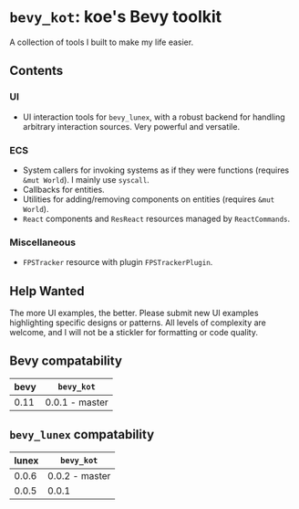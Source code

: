 # `bevy_kot`: koe's Bevy toolkit

A collection of tools I built to make my life easier.



## Contents

### UI

- UI interaction tools for `bevy_lunex`, with a robust backend for handling arbitrary interaction sources. Very powerful and versatile.


### ECS

- System callers for invoking systems as if they were functions (requires `&mut World`). I mainly use `syscall`.
- Callbacks for entities.
- Utilities for adding/removing components on entities (requires `&mut World`).
- `React` components and `ResReact` resources managed by `ReactCommands`.


### Miscellaneous

- `FPSTracker` resource with plugin `FPSTrackerPlugin`.


## Help Wanted

The more UI examples, the better. Please submit new UI examples highlighting specific designs or patterns. All levels of complexity are welcome, and I will not be a stickler for formatting or code quality.



## Bevy compatability

| bevy | `bevy_kot`     |
|------|----------------|
| 0.11 | 0.0.1 - master |



## `bevy_lunex` compatability

| lunex | `bevy_kot`     |
|-------|----------------|
| 0.0.6 | 0.0.2 - master |
| 0.0.5 | 0.0.1          |
